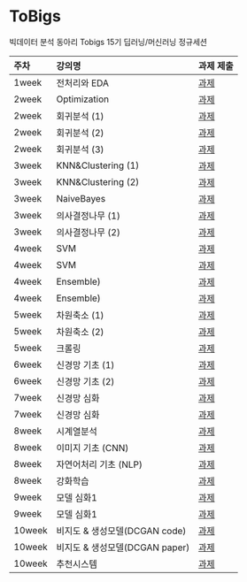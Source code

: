 # ToBigs
빅데이터 분석 동아리 Tobigs 15기 딥러닝/머신러닝 정규세션

| 주차 | 강의명 | 과제 제출 |
| :--- | :--- | :--- |
| 1week | 전처리와 EDA | [과제](https://github.com/JangAyeon/ToBigs/blob/master/%EC%A0%95%EA%B7%9C%EC%84%B8%EC%85%98_Hw/%5B1%5DEDA.ipynb) |
| 2week | Optimization |[과제](https://github.com/JangAyeon/ToBigs/blob/master/%EC%A0%95%EA%B7%9C%EC%84%B8%EC%85%98_Hw/%5B2%5DOptimization.ipynb) |
| 2week | 회귀분석 \(1\) | [과제](https://github.com/JangAyeon/ToBigs/blob/master/%EC%A0%95%EA%B7%9C%EC%84%B8%EC%85%98_Hw/%5B2%5DRegression_1.ipynb) |
| 2week | 회귀분석 \(2\) |  [과제](https://github.com/JangAyeon/ToBigs/blob/master/%EC%A0%95%EA%B7%9C%EC%84%B8%EC%85%98_Hw/%5B2%5DRegression_2.ipynb) |
| 2week | 회귀분석 \(3\) | [과제](https://github.com/JangAyeon/ToBigs/blob/master/%EC%A0%95%EA%B7%9C%EC%84%B8%EC%85%98_Hw/%5B2%5DRegression_3.ipynb) |
| 3week | KNN&Clustering \(1\) |  [과제](https://github.com/SeongBeomLEE) |
| 3week | KNN&Clustering \(2\)|  [과제](https://github.com/SeongBeomLEE) |
| 3week | NaiveBayes | [과제](https://github.com/SeongBeomLEE) |
| 3week | 의사결정나무 \(1\) |  [과제](https://github.com/SeongBeomLEE) |
| 3week | 의사결정나무 \(2\) |  [과제](https://github.com/SeongBeomLEE) | 
| 4week | SVM |  [과제](https://github.com/SeongBeomLEE) |
| 4week | SVM | [과제](https://github.com/SeongBeomLEE) |
| 4week | Ensemble) | [과제](https://github.com/SeongBeomLEE) |
| 4week | Ensemble) |  [과제](https://github.com/SeongBeomLEE) |
| 5week | 차원축소 \(1\) | [과제](https://github.com/SeongBeomLEE) |
| 5week | 차원축소 \(2\)| [과제](https://github.com/SeongBeomLEE) |
| 5week | 크롤링 | [과제](https://github.com/SeongBeomLEE)  |
| 6week | 신경망 기초 \(1\) |  [과제](https://github.com/SeongBeomLEE) |
| 6week | 신경망 기초 \(2\) |  [과제](https://github.com/SeongBeomLEE) |
| 7week | 신경망 심화 |  [과제](https://github.com/SeongBeomLEE) |
| 7week | 신경망 심화 |  [과제](https://github.com/SeongBeomLEE)| 
| 8week | 시계열분석| [과제](https://github.com/SeongBeomLEE) |
| 8week | 이미지 기초 (CNN) |  [과제](https://github.com/SeongBeomLEE) |
| 8week | 자연어처리 기초 (NLP) |  [과제](https://github.com/SeongBeomLEE) | 
| 8week | 강화학습| [과제](https://github.com/SeongBeomLEE) | 
| 9week | 모델 심화1 | [과제](https://github.com/SeongBeomLEE) | 
| 9week | 모델 심화1| [과제](https://github.com/SeongBeomLEE)| 
| 10week | 비지도 & 생성모델(DCGAN code) |  [과제](https://github.com/SeongBeomLEE) |
| 10week | 비지도 & 생성모델(DCGAN paper) | [과제](https://github.com/SeongBeomLEE) |
| 10week | 추천시스템| [과제](https://github.com/SeongBeomLEE)|
